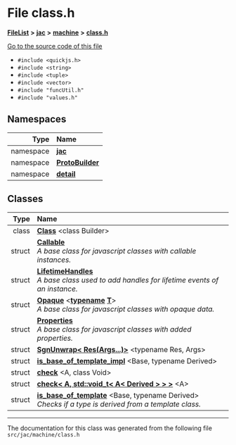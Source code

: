 

# File class.h



[**FileList**](files.md) **>** [**jac**](dir_256037ad7d0c306238e2bc4f945d341d.md) **>** [**machine**](dir_10e7d6e7bc593e38e57ffe1bab5ed259.md) **>** [**class.h**](class_8h.md)

[Go to the source code of this file](class_8h_source.md)



* `#include <quickjs.h>`
* `#include <string>`
* `#include <tuple>`
* `#include <vector>`
* `#include "funcUtil.h"`
* `#include "values.h"`













## Namespaces

| Type | Name |
| ---: | :--- |
| namespace | [**jac**](namespacejac.md) <br> |
| namespace | [**ProtoBuilder**](namespacejac_1_1ProtoBuilder.md) <br> |
| namespace | [**detail**](namespacejac_1_1detail.md) <br> |


## Classes

| Type | Name |
| ---: | :--- |
| class | [**Class**](classjac_1_1Class.md) &lt;class Builder&gt;<br> |
| struct | [**Callable**](structjac_1_1ProtoBuilder_1_1Callable.md) <br>_A base class for javascript classes with callable instances._  |
| struct | [**LifetimeHandles**](structjac_1_1ProtoBuilder_1_1LifetimeHandles.md) <br>_A base class used to add handles for lifetime events of an instance._  |
| struct | [**Opaque**](structjac_1_1ProtoBuilder_1_1Opaque.md) &lt;[**typename**](structjac_1_1ProtoBuilder_1_1Opaque.md#function-addmethodmember) [**T**](structjac_1_1ProtoBuilder_1_1Opaque.md#function-addmethodmember)&gt;<br>_A base class for javascript classes with opaque data._  |
| struct | [**Properties**](structjac_1_1ProtoBuilder_1_1Properties.md) <br>_A base class for javascript classes with added properties._  |
| struct | [**SgnUnwrap&lt; Res(Args...)&gt;**](structjac_1_1SgnUnwrap_3_01Res_07Args_8_8_8_08_4.md) &lt;typename Res, Args&gt;<br> |
| struct | [**is\_base\_of\_template\_impl**](structjac_1_1detail_1_1is__base__of__template__impl.md) &lt;Base, typename Derived&gt;<br> |
| struct | [**check**](structjac_1_1detail_1_1is__base__of__template__impl_1_1check.md) &lt;A, class Void&gt;<br> |
| struct | [**check&lt; A, std::void\_t&lt; A&lt; Derived &gt; &gt; &gt;**](structjac_1_1detail_1_1is__base__of__template__impl_1_1check_3_01A_00_01std_1_1void__t_3_01A_3_01Derived_01_4_01_4_01_4.md) &lt;A&gt;<br> |
| struct | [**is\_base\_of\_template**](structjac_1_1is__base__of__template.md) &lt;Base, typename Derived&gt;<br>_Checks if a type is derived from a template class._  |



















































------------------------------
The documentation for this class was generated from the following file `src/jac/machine/class.h`


